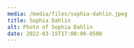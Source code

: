 ```yaml
---
media: /media/files/sophia-dahlin.jpeg
title: Sophia Dahlin
alt: Photo of Sophia Dahlin
date: 2022-03-15T17:00:00-0500
---
```

